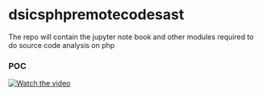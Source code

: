 # dsicsphpremotecodesast
The repo will contain the jupyter note book and other modules required to do source code analysis on php

### POC
[![Watch the video](http://i3.ytimg.com/vi/Nl64xNX-l3Q/maxresdefault.jpg)](https://www.youtube.com/embed/Nl64xNX-l3Q)
